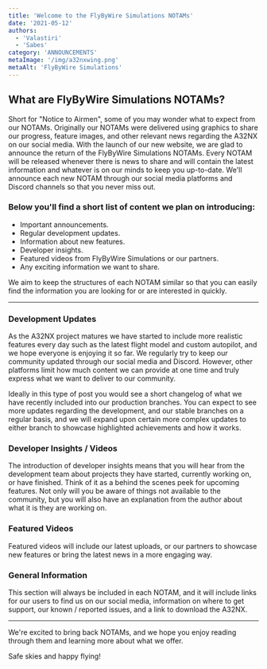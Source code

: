 ```yaml
---
title: 'Welcome to the FlyByWire Simulations NOTAMs'
date: '2021-05-12'
authors:
  - 'Valastiri'
  - 'Sabes'
category: 'ANNOUNCEMENTS'
metaImage: '/img/a32nxwing.png'
metaAlt: 'FlyByWire Simulations'
---
```


## What are FlyByWire Simulations NOTAMs?

Short for "Notice to Airmen", some of you may wonder what to expect from our NOTAMs. Originally our NOTAMs were delivered using graphics to share our progress, feature images, and other relevant news regarding the A32NX on our social media. With the launch of our new website, we are glad to announce the return of the FlyByWire Simulations NOTAMs. Every NOTAM will be released whenever there is news to share and will contain the latest information and whatever is on our minds to keep you up-to-date. We'll announce each new NOTAM through our social media platforms and Discord channels so that you never miss out.

### Below you'll find a short list of content we plan on introducing:

* Important announcements.
* Regular development updates.
* Information about new features.
* Developer insights.
* Featured videos from FlyByWire Simulations or our partners.
* Any exciting information we want to share.

We aim to keep the structures of each NOTAM similar so that you can easily find the information you are looking for or are interested in quickly.

***

### Development Updates

As the A32NX project matures we have started to include more realistic features every day such as the latest flight model and custom autopilot, and we hope everyone is enjoying it so far. We regularly try to keep our community updated through our social media and Discord. However, other platforms limit how much content we can provide at one time and truly express what we want to deliver to our community.

Ideally in this type of post you would see a short changelog of what we have recently included into our production branches. You can expect to see more updates regarding the development, and our stable branches on a regular basis, and we will expand upon certain more complex updates to either branch to showcase highlighted achievements and how it works.

### Developer Insights / Videos

The introduction of developer insights means that you will hear from the development team about projects they have started, currently working on, or have finished. Think of it as a behind the scenes peek for upcoming features. Not only will you be aware of things not available to the community, but you will also have an explanation from the author about what it is they are working on.

### Featured Videos

Featured videos will include our latest uploads, or our partners to showcase new features or bring the latest news in a more engaging way.

### General Information

This section will always be included in each NOTAM, and it will include links for our users to find us on our social media, information on where to get support, our known / reported issues, and a link to download the A32NX.

***

We're excited to bring back NOTAMs, and we hope you enjoy reading through them and learning more about what we offer.

Safe skies and happy flying!

